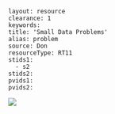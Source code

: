 ````
layout: resource
clearance: 1
keywords:
title: 'Small Data Problems'
alias: problem
source: Don
resourceType: RT11
stids1: 
  - s2
stids2:
pvids1:
pvids2:

````



![ ](http://2.bp.blogspot.com/-2Hmhw0Sxtac/Tym7-IjKquI/AAAAAAAADPc/ZP1VBIr6mtg/s1600/Picture1.png)



